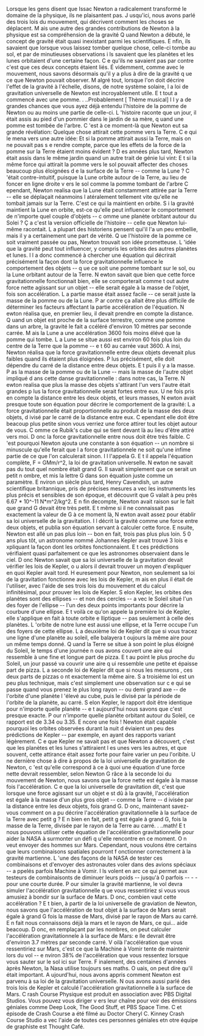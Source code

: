 Lorsque les gens disent que Issac Newton a radicalement transformé le domaine de la physique, ils ne plaisantent pas. J usqu'ici, nous avons parlé des trois lois du mouvement, qui décrivent comment les choses se déplacent. M ais une autre des grandes contributions de Newton à la physique est sa compréhension de la gravité Q uand Newton a débuté, le concept de gravité était quasi inexistant parmi les scientifiques. E nfin, ils savaient que lorsque vous laissez tomber quelque chose, celle-ci tombe au sol, et par de minutieuses observations i ls savaient que les planètes et les lunes orbitaient d'une certaine façon. C e qu'ils ne savaient pas par contre c'est que ces deux concepts étaient liés. É videmment, comme avec le mouvement, nous savons désormais qu'il y a plus à dire de la gravité q ue ce que Newton pouvait observer. M algré tout, lorsque l'on doit décrire l'effet de la gravité à l'échelle, disons, de notre système solaire, l a loi de gravitation universelle de Newton est incroyablement utile. E t tout a commencé avec une pomme. . ..Probablement [ Thème musical] I l y a de grandes chances que vous ayez déjà entendu l'histoire de la pomme de Newton ou au moins une partie de celle-ci. L 'histoire raconte que un jour, il était assis au pied d'un pommier dans le jardin de sa mère, q uand une pomme est tombée de l'arbre. C 'est à ce moment-là que Newton eut sa grande révélation: Quelque chose attirait cette pomme vers la Terre. C e qui le mena vers une autre idée: Et si la pomme attirait aussi la Terre, mais on ne pouvait pas s e rendre compte, parce que les effets de la force de la pomme sur la Terre étaient moins évident ? D es années plus tard, Newton était assis dans le même jardin quand un autre trait de génie lui vint: E t si la même force qui attirait la pomme vers le sol pouvait affecter des choses beaucoup plus éloignées d e la surface de la Terre -- comme la Lune ? C 'était contre-intuitif, puisque la Lune orbite autour de la Terre, au lieu de foncer en ligne droite v ers le sol comme la pomme tombant de l'arbre C ependant, Newton realisa que la Lune était constamment attirée par la Terre -- elle se déplaçait néanmoins l atéralement tellement vite qu'elle ne tombait jamais sur la Terre. C'est ce qui la maintient en orbite. S i la gravité maintient la Lune en orbite, est-ce qu'elle peut influencer le comportement de n'importe quel couple d'objets -- c omme une planète orbitant autour du Solei ? Ç a c'est la version officielle de l'histoire -- celle que Newton lui-même racontait. L a plupart des historiens pensent qui'il l'a un peu embellie, mais il y a certainement une part de vérité. Q ue l'histoire de la pomme ce soit vraiment passée ou pas, Newton trouvait son idée prometteuse. L 'idée que la gravité peut tout influencer, y compris les orbites des autres planètes et lunes. I l a donc commencé à chercher une équation qui décrirait précisément la façon dont la force gravitationnelle influence le comportement des objets -- q ue ce soit une pomme tombant sur le sol, ou la Lune orbitant autour de la Terre. N ewton savait que bien que cette force gravitationnelle fonctionnait bien, elle se comporterait comme t out autre force nette agissant sur un objet -- elle serait égale à la masse de l'objet, fois son accélération. L a partie masse était assez facile -- ce serait juste la masse de la pomme ou de la Lune. P ar contre ça allait être plus difficile de déterminer les facteurs affectant la partie accélération de l'équation. N ewton réalisa que, en premier lieu, il devait prendre en compte la distance. Q uand un objet est proche de la surface terrestre, comme une pomme dans un arbre, la gravité le fait a ccéléré d'environ 10 mètres par seconde carrée. M ais la Lune a une accélération 3600 fois moins élévé que la pomme qui tombe. L a Lune se situe aussi est environ 60 fois plus loin du centre de la Terre que la pomme -- e t 60 au carrée vaut 3600. A insi, Newton réalisa que la force gravitationnelle entre deux objets devenait plus faibles quand ils étaient plus éloignées. P lus précisément, elle doit dépendre du carré de la distance entre deux objets. E t puis il y a la masse. P as la masse de la pomme ou de la Lune -- mais la masse de l'autre objet impliqué d ans cette danse gravitationnelle : dans notre cas, la Terre. N ewton realisa que plus la masse des objets s'attirant l'un vers l'autre était grandes p lus la force gravitationnelle serait fortes entre eux. U ne fois pris en compte la distance entre les deux objets, et leurs masses, N ewton avait presque toute son équation pour décrire le comportement de la gravité: L a force gravitationnelle était proportionnelle au produit de la masse des deux objets, d ivisé par le carré de la distance entre eux. C ependant elle doit être beacoup plus petite sinon vous verriez une force attirer tout les objet autour de vous. C omme ce Rubik's cube qui se tient devant là au lieu d'être attiré vers moi. D onc la force gravitationnelle entre nous doit être très faible. C 'est pourquoi Newton ajouta une constante à son équation -- un nombre si minuscule qu'elle ferait que l a force gravitationnele ne soit qu'une infime partie de ce que l'on calculerait sinon. I l l'appela G. E t il appela l'équation complète, F = GMm/r^2, la loi de gravitation universelle. N ewton ne savait pas du tout quel nombre était grand G. Il savait simplement que ce serait un petit n ombre, et mis la lettre G dans son équation juste comme un paramètre. E nviron un siècle plus tard, Henry Cavendish, un autre scientifique britannique, pris de précises mesures a vec les instruments les plus précis et sensibles de son époque, et découvrit que G valait à  peu près 6.67 * 10^-11 N*m^2/kg^2. E n fin decompte, Newton avait raison sur le fait que grand G devait être très petit. E t même si il ne connaissait pas exactement la valeur de G à ce moment là, N ewton avait assez pour établir sa loi universelle de la gravitation. I l décrit la gravité comme une force entre deux objets, et publia son équation servant à calculer cette force. E nsuite, Newton est allé un pas plus loin -- bon en fait, trois pas plus plus loin. 5 0 ans plus tôt, un astronome nommé Johannes Kepler avait trouvé 3 lois e xpliquant la façon dont les orbites fonctionnaient. E t ces prédictions vérifiaient quasi parfaitement ce que les astronomes observaient dans le ciel. D onc Newton savait que sa loi universelle de la gravitation devait vérifier les lois de Kepler, o u alors il devrait trouver un moyen d'expliquer en quoi Kepler avait tord. H euresement pour Newton, non seulement sa loi de la gravitation fonctionne avec les lois de Kepler, m ais en plus il était de l'utiliser, avec l'aide de ses trois lois du mouvement et du calcul infinitésimal, pour prouver les lois de Kepler. S elon Kepler, les orbites des planètes sont des ellipses -- et non des cercles -- a vec le Soleil situé l'un des foyer de l'ellipse -- l'un des deux points importants pour décrire la courbure d'une ellipse. E t voilà ce qu'on appele la première loi de Kepler, elle s'applique en fait à toute orbite e lliptique -- pas seulement à celle des planètes. L 'orbite de notre lune est aussi une ellipse, et la Terre occupe l'un des foyers de cette ellipse. L a deuxième loi de Kepler dit que si vous tracez une ligne d'une planète au soleil, elle balayera t oujours la même aire pour un même temps donné. Q uand la Terre se situe à son point le plus éloigné du Soleil, le temps d'une journée n ous avons couvert une aire qui ressemble à une fine et longue part de pizza. E t au point le plus proche du Soleil, un jour passé va couvrir une aire q ui ressemble une petite et épaisse part de pizza. L a seconde loi de Kepler dit que si nous les mesurons , ces deux parts de pizzas o nt exactement la même aire. S a troisième loi est un peu plus technique, mais c'est simplement une observation sur c e qui se passe quand vous prenez le plus long rayon -- ou demi grand axe -- de l'orbite d'une planète l 'élevé au cube, puis le divisé par la période de l'orbite de la planète, au carré. S elon Kepler, le rapport doit être identique pour n'importe quelle planète -- e t aujourd'hui nous savons que c'est presque exacte. P our n'importe quelle planète orbitant autour du Soleil, ce rapport est de 3.34 ou 3.35. E ncore une fois ! Newton était capable pourquoi les orbites observées durant la nuit d éviaient un peu des prédictions de Kepler -- par exemple, en ayant des rapports variant légèrement. C e que Kepler ne savait pas et que Newton a découvert,  c'est que les planètes et les lunes s'attiraient l es unes vers les autres, et que souvent, cette attirance était assez forte pour faire varier un peu l'oribite. U ne dernière chose à dire à propos de la loi universelle de gravitation de Newton, c 'est qu'elle correspond à ce à quoi une équation d'une force nette devrait ressembler, selon Newton G râce à la seconde loi du mouvement de Newton, nous savons que la force nette est égale à la masse fois l'accélération. C e que la loi universelle de gravitation dit, c'est que lorsque une force agissant sur un objet e st dû à la gravité, l'accélération est égale à la masse d'un plus gros objet -- comme la Terre -- d ivisée par la distance entre les deux objets, fois grand G. D onc, maintenant savez-vous comment on a pu décrire l'accélération gravitationnelle à la surface de la Terre avec petit g ? E n bien en fait, petit g est égale à grand G, fois la masse de la Terre, divisée par le rayon de la Terre au carré. . ..math! E t nous pouvons utiliser cette équation de l'accélération gravitationnelle pour aider la NASA à surmonter un défi q u'elle rencontre en ce moment. O n veut envoyer des hommes sur Mars. Cependant, nous voulons être certains que leurs combinaisons spatiales pourront f onctionner correctement à la gravité martienne. L 'une des façons de la NASA de tester ces combinaisons et d'envoyer des astronautes voler dans des avions spéciaux -- a ppelés parfois Machine à Vomir. I ls volent en arc ce qui permet aux testeurs de combinaisonts de diminuer leurs poids -- jusqu'à 0 parfois -- - - pour une courte durée. P our simuler la gravité martienne, le vol devra simuler l'accélération gravitationnelle q ue vous ressentiriez si vous vous amusiez à bondir sur la surface de Mars. D onc, combien vaut cette accélération ? E t bien, à partir de la loi universelle de graviation de Newton, nous savons que l'accélération de tout objet à  la surface de Mars serait égale à grand G fois la masse de Mars, divisé par le rayon de Mars au carré. E n fait nous connaissons déjà la mars et le rayon de Mars, ce qui... aide beacoup. D onc, en remplaçant par les nombres, on peut calculer l'accélération gravitationnele à la surface de Mars: e lle devrait être d'environ 3.7 mètres par seconde carré. V oilà l'accélération que vous ressentiriez sur Mars, c'est ce que la Machine à Vomir tente de maintenir lors du vol -- e nviron 38% de l'accélération que vous ressentez lorsque vous sauter sur le sol ici sur Terre. F inalement, des centaines d'années àprès Newton, la Nasa utilise toujours ses maths. O uais, on peut dire qu'il était important. A ujourd'hui, nous avons appris comment Newton est parvenu à sa loi de la gravitation universelle. N ous avons aussi parlé des trois lois de Kepler et calculé l'accélération gravitationnelle à la surface de Mars. C rash Course Physique est produit en association avec PBS Digital Studios. Vous pouvez vous diriger v ers leur chaîne pour voir des émissions géniales comme Deep Look, The Good Stuff, et PBS Space Time. C et épisode de Crash Course a été filmé au Doctor Cheryl C. Kinney Crash Course Studio a vec l'aide de toutes ces personnes géniales etn otre équipe de graphiste est Thought Café. 
